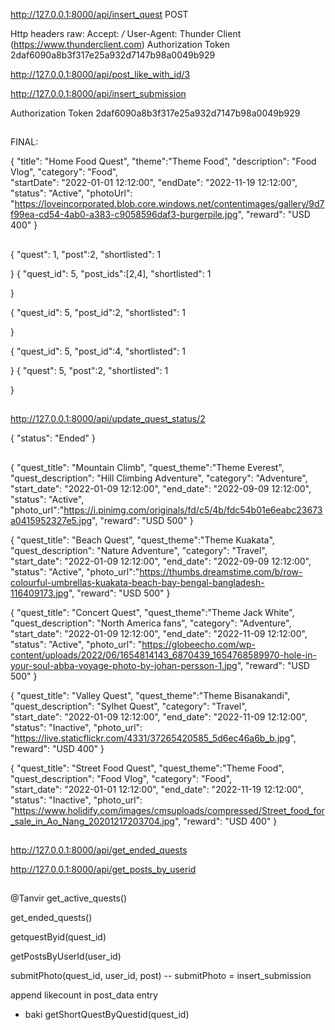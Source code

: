 http://127.0.0.1:8000/api/insert_quest
POST

Http headers raw: 
Accept: */*
User-Agent: Thunder Client (https://www.thunderclient.com)
Authorization Token 2daf6090a8b3f317e25a932d7147b98a0049b929


http://127.0.0.1:8000/api/post_like_with_id/3 

http://127.0.0.1:8000/api/insert_submission

Authorization
Token 2daf6090a8b3f317e25a932d7147b98a0049b929

##

FINAL: 

{
    "title": "Home Food Quest",
    "theme":"Theme Food",
    "description": "Food Vlog",
    "category": "Food",    
    "startDate": "2022-01-01 12:12:00",
    "endDate": "2022-11-19 12:12:00",
    "status": "Active",
    "photoUrl": "https://loveincorporated.blob.core.windows.net/contentimages/gallery/9d7f99ea-cd54-4ab0-a383-c9058596daf3-burgerpile.jpg",
    "reward": "USD 400"
}



##

{
    "quest": 1,
    "post":2,
    "shortlisted": 1

}
{
    "quest_id": 5,
    "post_ids":[2,4],
    "shortlisted": 1

}

{
    "quest_id": 5,
    "post_id":2,
    "shortlisted": 1

}

{
    "quest_id": 5,
    "post_id":4,
    "shortlisted": 1

}
{
    "quest": 5,
    "post":2,
    "shortlisted": 1

}


##
http://127.0.0.1:8000/api/update_quest_status/2


{
    "status": "Ended"
}



##





{
    "quest_title": "Mountain Climb",
    "quest_theme":"Theme Everest",
    "quest_description": "Hill Climbing Adventure",
    "category": "Adventure",    
    "start_date": "2022-01-09 12:12:00",
    "end_date": "2022-09-09 12:12:00",
    "status": "Active",
    "photo_url":"https://i.pinimg.com/originals/fd/c5/4b/fdc54b01e6eabc23673a0415952327e5.jpg",
    "reward": "USD 500"
}







{
    "quest_title": "Beach Quest",
    "quest_theme":"Theme Kuakata",
    "quest_description": "Nature Adventure",
    "category": "Travel",    
    "start_date": "2022-01-09 12:12:00",
    "end_date": "2022-09-09 12:12:00",
    "status": "Active",
    "photo_url":"https://thumbs.dreamstime.com/b/row-colourful-umbrellas-kuakata-beach-bay-bengal-bangladesh-116409173.jpg",
    "reward": "USD 500"
}



{
    "quest_title": "Concert Quest",
    "quest_theme":"Theme Jack White",
    "quest_description": "North America fans",
    "category": "Adventure",    
    "start_date": "2022-01-09 12:12:00",
    "end_date": "2022-11-09 12:12:00",
    "status": "Active",
    "photo_url": "https://globeecho.com/wp-content/uploads/2022/06/1654814143_6870439_1654768589970-hole-in-your-soul-abba-voyage-photo-by-johan-persson-1.jpg",
    "reward": "USD 500"
}



{
    "quest_title": "Valley Quest",
    "quest_theme":"Theme Bisanakandi",
    "quest_description": "Sylhet Quest",
    "category": "Travel",    
    "start_date": "2022-01-09 12:12:00",
    "end_date": "2022-11-09 12:12:00",
    "status": "Inactive",
    "photo_url": "https://live.staticflickr.com/4331/37265420585_5d6ec46a6b_b.jpg",
    "reward": "USD 400"
}



{
    "quest_title": "Street Food Quest",
    "quest_theme":"Theme Food",
    "quest_description": "Food Vlog",
    "category": "Food",    
    "start_date": "2022-01-01 12:12:00",
    "end_date": "2022-11-19 12:12:00",
    "status": "Inactive",
    "photo_url": "https://www.holidify.com/images/cmsuploads/compressed/Street_food_for_sale_in_Ao_Nang_20201217203704.jpg",
    "reward": "USD 400"
}






##

http://127.0.0.1:8000/api/get_ended_quests

http://127.0.0.1:8000/api/get_posts_by_userid




##
@Tanvir 
get_active_quests()

get_ended_quests()

getquestByid(quest_id)



getPostsByUserId(user_id)

submitPhoto(quest_id, user_id, post)
-- submitPhoto = insert_submission

append likecount in post_data entry


* baki 
getShortQuestByQuestid(quest_id)


##
